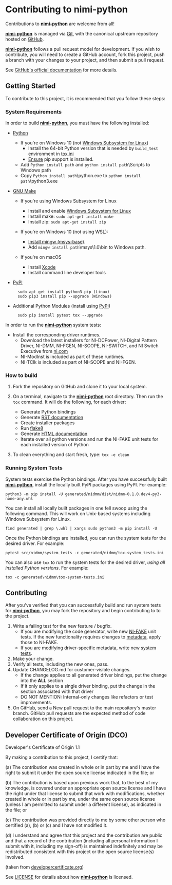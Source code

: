 Contributing to nimi-python
===========================

Contributions to **[nimi-python](https://github.com/ni/nimi-python)** are welcome from all!

**[nimi-python](https://github.com/ni/nimi-python)** is managed via [Git](https://git-scm.com), with the canonical
upstream repository hosted on [GitHub](http://developercertificate.org/).

**[nimi-python](https://github.com/ni/nimi-python)** follows a pull request model for development.
If you wish to contribute, you will need to create a GitHub account, fork this project,
push a branch with your changes to your project, and then submit a pull request.

See [GitHub's official documentation](https://help.github.com/articles/using-pull-requests/)
for more details.

Getting Started
---------------

To contribute to this project, it is recommended that you follow these steps:

### System Requirements

In order to build **[nimi-python](https://github.com/ni/nimi-python)**, you must have the
following installed:

* [Python](https://www.python.org/downloads/)
    - If you're on Windows 10 (not [Windows Subsystem for Linux](https://docs.microsoft.com/en-us/windows/wsl/about))
        - Install the 64-bit Python version that is needed by `build_test` environment in [tox.ini](https://github.com/ni/nimi-python/blob/e13087eb67e2399de2dfa83fd504f8ebd0e0e263/tox.ini#L10)
        - [Ensure](https://packaging.python.org/en/latest/tutorials/installing-packages/#ensure-you-can-run-pip-from-the-command-line) pip support is installed. 
    - Add ``Python install path`` and ``python install path``\Scripts to Windows path
    - Copy ``Python install path``\python.exe to ``python install path``\python3.exe

* [GNU Make](https://www.gnu.org/software/make/)
    - If you're using Windows Subsystem for Linux
        - Install and enable [Windows Subsystem for Linux](https://msdn.microsoft.com/en-us/commandline/wsl/install_guide)
        - Install make: ``sudo apt-get install make``
        - Install zip: ``sudo apt-get install zip``

    - If you're on Windows 10 (not using WSL):
        - [Install mingw (msys-base)](https://osdn.net/projects/mingw/).
        - Add ``mingw install path``\msys\1.0\bin to Windows path.

    - If you're on macOS
        - Install [Xcode](https://itunes.apple.com/us/app/xcode/id497799835?mt=12)
        - Install command line developer tools

* [PyPI](https://pip.pypa.io/en/latest/installation/)

        sudo apt-get install python3-pip (Linux)
        sudo pip3 install pip --upgrade (Windows)

* Additional Python Modules (install using [PyPI](https://pypi.python.org/pypi))

        sudo pip install pytest tox --upgrade

In order to run the **[nimi-python](https://github.com/ni/nimi-python)** system tests:

* Install the corresponding driver runtimes.
    * Download the latest installers for NI-DCPower, NI-Digital Pattern Driver, NI-DMM, NI-FGEN, NI-SCOPE, NI-SWITCH, and NI Switch Executive from [ni.com](http://www.ni.com/downloads/ni-drivers/)
    * NI-ModInst is included as part of these runtimes.
    * NI-TClk is included as part of NI-SCOPE and NI-FGEN.

### How to build

1. Fork the repository on GitHub and clone it to your local system.
1. On a terminal, navigate to the **[nimi-python](https://github.com/ni/nimi-python)** root
   directory. Then run the ``tox`` command. It will do the following, for each driver:

      * Generate Python bindings
      * Generate [RST documentation](http://www.sphinx-doc.org/)
      * Create installer packages
      * Run [flake8](http://flake8.pycqa.org/)
      * Generate [HTML documentation](http://www.sphinx-doc.org/)
      * Iterate over all python versions and run the NI-FAKE unit tests for each installed version of Python

1. To clean everything and start fresh, type: ``tox -e clean``

### Running System Tests

System tests exercise the Python bindings. After you have successfully built
**[nimi-python](https://github.com/ni/nimi-python)**, install the locally built PyPI
packages using PyPI. For example:

    python3 -m pip install -U generated/nidmm/dist/nidmm-0.1.0.dev4-py3-none-any.whl

You can install all locally built packages in one fell swoop using the following command.
This will work on Unix-based systems including Windows Subsystem for Linux.

    find generated | grep \.whl | xargs sudo python3 -m pip install -U

Once the Python bindings are installed, you can run the system tests for the desired driver. For example:

    pytest src/nidmm/system_tests -c generated/nidmm/tox-system_tests.ini

You can also use ``tox`` to run the system tests for the desired driver, *using all installed Python versions*. For example:

    tox -c generated\nidmm\tox-system-tests.ini


Contributing
------------

After you've verified that you can successfully build and run system tests for
**[nimi-python](https://github.com/ni/nimi-python)**, you may fork the repository and
begin contributing to to the project.

1. Write a failing test for the new feature / bugfix.
    * If you are modifying the code generator, write new [NI-FAKE](src/nifake/tests) unit
      tests. If the new functionality requires changes to [metadata](src/nifake/metadata),
      apply those to NI-FAKE.
    * If you are modifying driver-specific metadata, write new
      [system tests](src/nidmm/system_tests).
1. Make your change.
1. Verify all tests, including the new ones, pass.
1. Update CHANGELOG.md for customer-visible changes.
    * If the change applies to all generated driver bindings, put the change into the **ALL** section
    * If it only applies to a single driver binding, put the change in the section associated with that driver
    * DO NOT MENTION: Internal-only changes like refactors or test improvements.
1. On GitHub, send a New pull request to the main repository's master branch. GitHub
   pull requests are the expected method of code collaboration on this project.

Developer Certificate of Origin (DCO)
-------------------------------------

Developer's Certificate of Origin 1.1

By making a contribution to this project, I certify that:

(a) The contribution was created in whole or in part by me and I
    have the right to submit it under the open source license
    indicated in the file; or

(b) The contribution is based upon previous work that, to the best
    of my knowledge, is covered under an appropriate open source
    license and I have the right under that license to submit that
    work with modifications, whether created in whole or in part
    by me, under the same open source license (unless I am
    permitted to submit under a different license), as indicated
    in the file; or

(c) The contribution was provided directly to me by some other
    person who certified (a), (b) or (c) and I have not modified
    it.

(d) I understand and agree that this project and the contribution
    are public and that a record of the contribution (including all
    personal information I submit with it, including my sign-off) is
    maintained indefinitely and may be redistributed consistent with
    this project or the open source license(s) involved.

(taken from [developercertificate.org](http://developercertificate.org/))

See [LICENSE](https://github.com/ni/nimi-python/blob/master/LICENSE) for details about
how **[nimi-python](https://github.com/ni/nimi-python)** is licensed.



